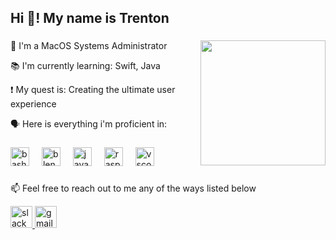 <h2 align="left">Hi 👋! My name is Trenton</h2>

###

<img align="right" height="200" src="https://i.ibb.co/y0rdD0f/Screenshot-2023-11-08-at-3-05-30-PM.png"  />

###

<p align="left">🍎 I'm a MacOS Systems Administrator</p>
<p align="left">📚 I'm currently learning: Swift, Java
<p align="left">❗ My quest is: Creating the ultimate user experience
<p aligh="left">🗣️ Here is everything i'm proficient in:

###

<div align="left">
  <img src="https://cdn.jsdelivr.net/gh/devicons/devicon/icons/bash/bash-original.svg" height="30" alt="bash logo"  />
  <img width="12" />
  <img src="https://cdn.jsdelivr.net/gh/devicons/devicon/icons/blender/blender-original.svg" height="30" alt="blender logo"  />
  <img width="12" />
  <img src="https://cdn.jsdelivr.net/gh/devicons/devicon/icons/java/java-original-wordmark.svg" height="30" alt="java logo"  />
  <img width="12" />
  <img src="https://cdn.jsdelivr.net/gh/devicons/devicon/icons/raspberrypi/raspberrypi-original.svg" height="30" alt="raspberrypi logo"  />
  <img width="12" />
  <img src="https://cdn.jsdelivr.net/gh/devicons/devicon/icons/vscode/vscode-original.svg" height="30" alt="vscode logo"  />
</div>

###

<p align="left">📫 Feel free to reach out to me any of the ways listed below


<div align="left">
  <a href="https://join.slack.com/t/macadmins/shared_invite/zt-26p08xw8z-M91G06LYT3IlQSG19ExMAQ" target="_blank">
    <img src="https://img.shields.io/static/v1?message=MacAdmins%20Slack&logo=slack&label=&color=4A154B&logoColor=white&labelColor=&style=for-the-badge" height="35" alt="slack logo"  />
  </a>
  <img src="https://img.shields.io/static/v1?message=TrentonC0607@Gmail.com&logo=gmail&label=&color=D14836&logoColor=white&labelColor=&style=for-the-badge" height="35" alt="gmail logo"  />
</div>

###
